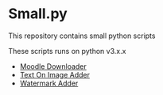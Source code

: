 # Small.py
This repository contains small python scripts

These scripts runs on python v3.x.x

 - [Moodle Downloader](https://github.com/apurva91/small.py/moodle-downloader)
 - [Text On Image Adder](https://github.com/apurva91/small.py/text-on-image-adder)
 - [Watermark Adder](https://github.com/apurva91/small.py/watermark-adder)